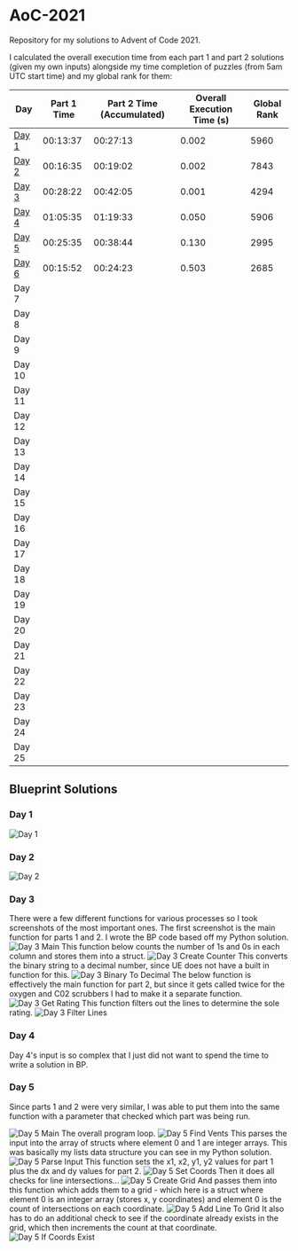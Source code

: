 # AoC-2021

Repository for my solutions to Advent of Code 2021. 

I calculated the overall execution time from each part 1 and part 2 solutions (given my own inputs) alongside my time completion of puzzles (from 5am UTC start time) and my global rank for them:

Day | Part 1 Time | Part 2 Time (Accumulated) | Overall Execution Time (s) | Global Rank
--- | ----------- | ------------------------- | -------------------------- | -----------
[Day 1](https://github.com/JWaters02/AoC-2021/blob/main/Python/Day1.py) | 00:13:37 | 00:27:13 | 0.002 | 5960
[Day 2](https://github.com/JWaters02/AoC-2021/blob/main/Python/Day2.py) | 00:16:35 | 00:19:02 | 0.002 | 7843
[Day 3](https://github.com/JWaters02/AoC-2021/blob/main/Python/Day3.py) | 00:28:22 | 00:42:05 | 0.001 | 4294
[Day 4](https://github.com/JWaters02/AoC-2021/blob/main/Python/Day4.py) | 01:05:35 | 01:19:33 | 0.050 | 5906
[Day 5](https://github.com/JWaters02/AoC-2021/blob/main/Python/Day5.py) | 00:25:35 | 00:38:44 | 0.130 | 2995
[Day 6](https://github.com/JWaters02/AoC-2021/blob/main/Python/Day6.py) | 00:15:52 | 00:24:23 | 0.503 | 2685
Day 7 |  |  |  | 
Day 8 |  |  |  | 
Day 9 |  |  |  | 
Day 10 |  |  |  | 
Day 11 |  |  |  | 
Day 12 |  |  |  | 
Day 13 |  |  |  | 
Day 14 |  |  |  | 
Day 15 |  |  |  | 
Day 16 |  |  |  | 
Day 17 |  |  |  | 
Day 18 |  |  |  | 
Day 19 |  |  |  | 
Day 20 |  |  |  | 
Day 21 |  |  |  | 
Day 22 |  |  |  | 
Day 23 |  |  |  | 
Day 24 |  |  |  | 
Day 25 |  |  |  |  

## Blueprint Solutions
### Day 1
![Day 1](https://github.com/JWaters02/AoC-2021/blob/b031097fba6b9ebfc6a603df9f25ff59810732cd/BP%20Solutions/Day1.png)
### Day 2
![Day 2](https://github.com/JWaters02/AoC-2021/blob/b031097fba6b9ebfc6a603df9f25ff59810732cd/BP%20Solutions/Day2.png)
### Day 3
There were a few different functions for various processes so I took screenshots of the most important ones. The first screenshot is the main function for parts 1 and 2. I wrote the BP code based off my Python solution.
![Day 3 Main](https://github.com/JWaters02/AoC-2021/blob/b031097fba6b9ebfc6a603df9f25ff59810732cd/BP%20Solutions/Day3-Main.png)
This function below counts the number of 1s and 0s in each column and stores them into a struct.
![Day 3 Create Counter](https://github.com/JWaters02/AoC-2021/blob/b031097fba6b9ebfc6a603df9f25ff59810732cd/BP%20Solutions/Day3-CreateCounter.png)
This converts the binary string to a decimal number, since UE does not have a built in function for this.
![Day 3 Binary To Decimal](https://github.com/JWaters02/AoC-2021/blob/b031097fba6b9ebfc6a603df9f25ff59810732cd/BP%20Solutions/Day3-BinToDec.png)
The below function is effectively the main function for part 2, but since it gets called twice for the oxygen and C02 scrubbers I had to make it a separate function.
![Day 3 Get Rating](https://github.com/JWaters02/AoC-2021/blob/b031097fba6b9ebfc6a603df9f25ff59810732cd/BP%20Solutions/Day3-GetRating.png)
This function filters out the lines to determine the sole rating.
![Day 3 Filter Lines](https://github.com/JWaters02/AoC-2021/blob/b031097fba6b9ebfc6a603df9f25ff59810732cd/BP%20Solutions/Day3-FilterLines.png)
### Day 4
Day 4's input is so complex that I just did not want to spend the time to write a solution in BP.
### Day 5
Since parts 1 and 2 were very similar, I was able to put them into the same function with a parameter that checked which part was being run.
<br>

![Day 5 Main](https://github.com/JWaters02/AoC-2021/blob/c6495bfba780c18a8f25fcf05df4752fe9ca6d19/BP%20Solutions/Day5-Main.png)
The overall program loop.
![Day 5 Find Vents](https://github.com/JWaters02/AoC-2021/blob/c6495bfba780c18a8f25fcf05df4752fe9ca6d19/BP%20Solutions/Day5-FindVents.png)
This parses the input into the array of structs where element 0 and 1 are integer arrays. This was basically my lists data structure you can see in my Python solution.
![Day 5 Parse Input](https://github.com/JWaters02/AoC-2021/blob/c6495bfba780c18a8f25fcf05df4752fe9ca6d19/BP%20Solutions/Day5-ParseInput.png)
This function sets the x1, x2, y1, y2 values for part 1 plus the dx and dy values for part 2.
![Day 5 Set Coords](https://github.com/JWaters02/AoC-2021/blob/c6495bfba780c18a8f25fcf05df4752fe9ca6d19/BP%20Solutions/Day5-SetCoords.png)
Then it does all checks for line intersections...
![Day 5 Create Grid](https://github.com/JWaters02/AoC-2021/blob/c6495bfba780c18a8f25fcf05df4752fe9ca6d19/BP%20Solutions/Day5-CreateGrid.png)
And passes them into this function which adds them to a grid - which here is a struct where element 0 is an integer array (stores x, y coordinates) and element 0 is the count of intersections on each coordinate.
![Day 5 Add Line To Grid](https://github.com/JWaters02/AoC-2021/blob/c6495bfba780c18a8f25fcf05df4752fe9ca6d19/BP%20Solutions/Day5-AddLineToGrid.png)
It also has to do an additional check to see if the coordinate already exists in the grid, which then increments the count at that coordinate.
![Day 5 If Coords Exist](https://github.com/JWaters02/AoC-2021/blob/c6495bfba780c18a8f25fcf05df4752fe9ca6d19/BP%20Solutions/Day5-IfCoordsExist.png)